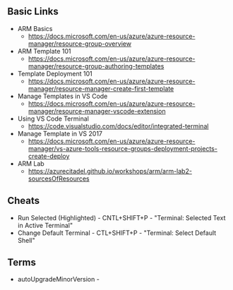 ## Basic Links
- ARM Basics
  - <https://docs.microsoft.com/en-us/azure/azure-resource-manager/resource-group-overview>
- ARM Template 101
  - <https://docs.microsoft.com/en-us/azure/azure-resource-manager/resource-group-authoring-templates>
- Template Deployment 101
  - <https://docs.microsoft.com/en-us/azure/azure-resource-manager/resource-manager-create-first-template>
- Manage Templates in VS Code
  - <https://docs.microsoft.com/en-us/azure/azure-resource-manager/resource-manager-vscode-extension>
- Using VS Code Terminal
  - <https://code.visualstudio.com/docs/editor/integrated-terminal>
- Manage Template in VS 2017
  - <https://docs.microsoft.com/en-us/azure/azure-resource-manager/vs-azure-tools-resource-groups-deployment-projects-create-deploy>
- ARM Lab
  - <https://azurecitadel.github.io/workshops/arm/arm-lab2-sourcesOfResources>

## Cheats
- Run Selected (Highlighted) -  CNTL+SHIFT+P - "Terminal: Selected Text in Active Terminal"
- Change Default Terminal -     CTL+SHIFT+P - "Terminal: Select Default Shell"

## Terms
- autoUpgradeMinorVersion -